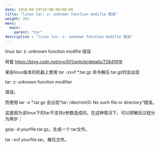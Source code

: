 ```yaml
---
date: 2018-09-29T20:00:00+08:00
title: "linux tar: z: unknown function modifie 错误"
weight: 301
menu:
  main:
    parent: "tar"
description : "linux tar: z: unknown function modifie 错误"
---
```


linux tar: z: unknown function modifie 错误

转载 https://blog.csdn.net/syc001/article/details/72841916

某些linux版本的机器上使用 tar -zxvf *.tar.gz 命令解压.tar.gz时会出现

tar: z: unknown function modifier

错误。

而使用 tar -x *.tar.gz 会出现“tar: /dev/rmt/0: No such file or directory”错误。

 

这是因为该linux下的tar不支持z参数造成的。在这种情况下，可以把解压过程分为两步：

 

gzip -d yourfile.tar.gz。生成一个.tar文件。

tar -xvf yourfile.tar。解压文件。

